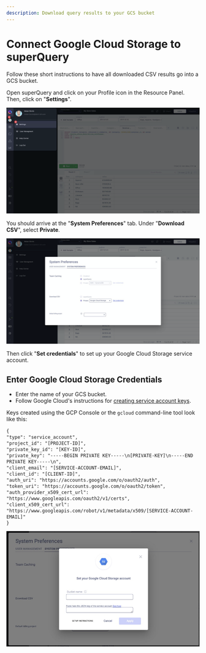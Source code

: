 ```yaml
---
description: Download query results to your GCS bucket
---
```


# Connect Google Cloud Storage to superQuery

Follow these short instructions to have all downloaded CSV results go into a GCS bucket.

Open superQuery and click on your Profile icon in the Resource Panel. Then, click on "**Settings**".

<!-- markdownlint-disable-next-line -->
![](<../.gitbook/assets/image (98).png>)

You should arrive at the "**System Preferences**" tab. Under "**Download CSV**", select **Private**.&#x20;

<!-- markdownlint-disable-next-line -->
![](<../.gitbook/assets/image (99).png>)

Then click "**Set credentials**" to set up your Google Cloud Storage service account.

## Enter Google Cloud Storage Credentials

* Enter the name of your GCS bucket.
* Follow Google Cloud's instructions for [creating service account keys](https://cloud.google.com/iam/docs/creating-managing-service-account-keys#iam-service-account-keys-create-console).

Keys created using the GCP Console or the `gcloud` command-line tool look like this:

```
{
"type": "service_account",
"project_id": "[PROJECT-ID]",
"private_key_id": "[KEY-ID]",
"private_key": "-----BEGIN PRIVATE KEY-----\n[PRIVATE-KEY]\n-----END PRIVATE KEY-----\n",
"client_email": "[SERVICE-ACCOUNT-EMAIL]",
"client_id": "[CLIENT-ID]",
"auth_uri": "https://accounts.google.com/o/oauth2/auth",
"token_uri": "https://accounts.google.com/o/oauth2/token",
"auth_provider_x509_cert_url": "https://www.googleapis.com/oauth2/v1/certs",
"client_x509_cert_url": "https://www.googleapis.com/robot/v1/metadata/x509/[SERVICE-ACCOUNT-EMAIL]"
}
```

<!-- markdownlint-disable-next-line -->
![](<../.gitbook/assets/image (101).png>)
